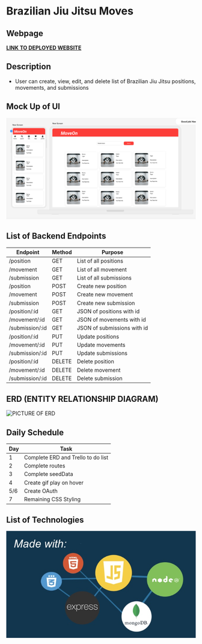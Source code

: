 # **Brazilian Jiu Jitsu Moves**

## Webpage
[**LINK TO DEPLOYED WEBSITE**](https://move-matrix.onrender.com)

## Description
- User can create, view, edit, and delete list of Brazilian Jiu Jitsu positions, movements, and submissions


## Mock Up of UI
![Desktop View](/wireframe2.png)

## List of Backend Endpoints

|Endpoint|Method|Purpose|
|--------|------|--------|
|/position|GET|List of all positions|
|/movement|GET|List of all movement|
|/submission|GET|List of all submissions|
|/position|POST|Create new position|
|/movement|POST|Create new movement|
|/submission|POST|Create new submission|
|/position/:id|GET|JSON of positions with id|
|/movement/:id|GET|JSON of movements with id|
|/submission/:id|GET|JSON of submissions with id|
|/position/:id|PUT|Update positions|
|/movement/:id|PUT|Update movements|
|/submission/:id|PUT|Update submissions|
|/position/:id|DELETE|Delete position|
|/movement/:id|DELETE|Delete movement|
|/submission/:id|DELETE|Delete submission|

## ERD (ENTITY RELATIONSHIP DIAGRAM)
![PICTURE OF ERD]()

## Daily Schedule
|Day|Task|
|---|----|
|1|Complete ERD and Trello to do list|
|2|Complete routes|
|3|Complete seedData|
|4|Create gif play on hover|
|5/6|Create OAuth|
|7|Remaining CSS Styling|

## List of Technologies
![Example Image](/p2.jpg)
